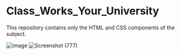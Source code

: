 # Class_Works_Your_University
This repository contains only the HTML and CSS components of the subject.

![image](https://github.com/user-attachments/assets/97ded9c0-d835-4a9d-bda3-e20de2b24aa7)
![Screenshot (777)](https://github.com/user-attachments/assets/8888a223-c4c0-46e4-bd8e-12e8b283a5c4)
